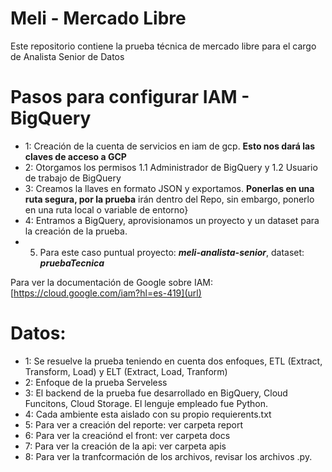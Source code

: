# Meli - Mercado Libre
Este repositorio contiene la prueba técnica de mercado libre para el cargo de Analista Senior de Datos

# Pasos para configurar IAM - BigQuery

- 1: Creación de la cuenta de servicios en iam de gcp.  **Esto nos dará las claves de acceso a GCP**
- 2: Otorgamos los permisos 1.1 Administrador de BigQuery y 1.2 Usuario de trabajo de BigQuery
- 3: Creamos la llaves en formato JSON y exportamos. **Ponerlas en una ruta segura, por la prueba**
     irán dentro del Repo, sin embargo, ponerlo en una ruta local o variable de entorno}
- 4: Entramos a BigQuery, aprovisionamos un proyecto y un dataset para la creación de la prueba. 
- 5. Para este caso puntual proyecto: **_meli-analista-senior_**, dataset: **_pruebaTecnica_**

Para ver la documentación de Google sobre IAM: [https://cloud.google.com/iam?hl=es-419](url)

# Datos:

- 1: Se resuelve la prueba teniendo en cuenta dos enfoques, ETL (Extract, Transform, Load) y ELT (Extract, Load, Tranform)
- 2: Enfoque de la prueba Serveless
- 3: El backend de la prueba fue desarrollado en BigQuery, Cloud Funcitons, Cloud Storage. El lenguje empleado fue Python.
- 4: Cada ambiente esta aislado con su propio requierents.txt
- 5: Para ver a creación del reporte: ver carpeta report
- 6: Para ver la creaciónd el front: ver carpeta docs
- 7: Para ver la creación de la api: ver carpeta apis
- 8: Para ver la tranfcormación de los archivos, revisar los archivos .py.
